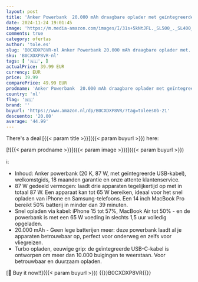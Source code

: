 ```yaml
---
layout: post
title: 'Anker Powerbank  20.000 mAh draagbare oplader met geïntegreerde USB-C-kabel  87 W Max snellaadaccu  2 USB-C en 1 USB-A  voor MacBook  iPhone 15/14-serie  Samsung  Switch en meer'
date: 2024-11-24 19:01:45
image: 'https://m.media-amazon.com/images/I/31s+5kNtJFL._SL500_._SL400_.jpg'
comments: true
category: ofertas
author: 'tole.es'
slug: 'B0CXDXP8VR-nl Anker Powerbank 20.000 mAh draagbare oplader met...'
sku: 'B0CXDXP8VR-nl'
tags: [ '🇳🇱', ]
actualPrice: 39.99 EUR
currency: EUR
price: 39.99
comparePrice: 49.99 EUR
prodname: 'Anker Powerbank  20.000 mAh draagbare oplader met geïntegreerde USB-C-kabel  87 W Max snellaadaccu  2 USB-C en 1 USB-A  voor MacBook  iPhone 15/14-serie  Samsung  Switch en meer'
country: 'nl'
flag: '🇳🇱'
brand: ''
buyurl: 'https://www.amazon.nl/dp/B0CXDXP8VR/?tag=tolees0b-21'
descuento: '20.00'
average: '44.99'
---
```


There's a deal [{{< param title >}}]({{< param buyurl >}})  here:

[![{{< param prodname >}}]({{< param image >}})]({{< param buyurl >}})

ℹ️:

- Inhoud: Anker powerbank (20 K, 87 W, met geïntegreerde USB-kabel), welkomstgids, 18 maanden garantie en onze attente klantenservice.
- 87 W gedeeld vermogen: laadt drie apparaten tegelijkertijd op met in totaal 87 W. Een apparaat kan tot 65 W bereiken, ideaal voor het snel opladen van iPhone en Samsung-telefoons. Een 14 inch MacBook Pro bereikt 50% batterij in minder dan 39 minuten.
- Snel opladen via kabel: iPhone 15 tot 57%, MacBook Air tot 50% - en de powerbank is met een 65 W voeding in slechts 1,5 uur volledig opgeladen.
- 20.000 mAh - Geen lege batterijen meer: deze powerbank laadt al je apparaten betrouwbaar op, perfect voor onderweg en zelfs voor vliegreizen.
- Turbo opladen, eeuwige grip: de geïntegreerde USB-C-kabel is ontworpen om meer dan 10.000 buigingen te weerstaan. Voor betrouwbaar en duurzaam opladen.

[🛒 Buy it now!!]({{< param buyurl >}})
{{<world>}}B0CXDXP8VR{{</world>}}
